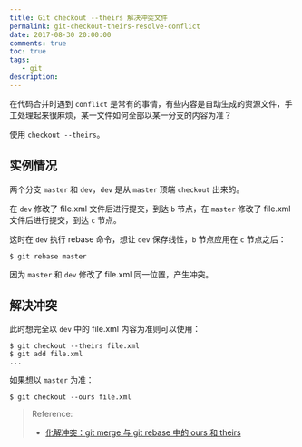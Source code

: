 ```yaml
---
title: Git checkout --theirs 解决冲突文件
permalink: git-checkout-theirs-resolve-conflict
date: 2017-08-30 20:00:00
comments: true
toc: true
tags:
   - git
description:
---
```


在代码合并时遇到 `conflict` 是常有的事情，有些内容是自动生成的资源文件，手工处理起来很麻烦，某一文件如何全部以某一分支的内容为准？

使用 `checkout --theirs`。

<!-- more -->

## 实例情况

两个分支 `master` 和 `dev`，`dev` 是从 `master` 顶端 `checkout` 出来的。

在 `dev` 修改了 file.xml 文件后进行提交，到达 `b` 节点，在 `master` 修改了 file.xml 文件后进行提交，到达 `c` 节点。

这时在 `dev` 执行 rebase 命令，想让 `dev` 保存线性，`b` 节点应用在 `c` 节点之后：

```
$ git rebase master
```

因为 `master` 和 `dev` 修改了 file.xml 同一位置，产生冲突。

## 解决冲突

此时想完全以 `dev` 中的 file.xml 内容为准则可以使用：

```
$ git checkout --theirs file.xml
$ git add file.xml
...
```

如果想以 `master` 为准：

```
$ git checkout --ours file.xml
```

> Reference:
>
> - [化解冲突：git merge 与 git rebase 中的 ours 和 theirs](https://bitmingw.com/2017/02/16/git-merge-rebase-ours-and-theirs/)
